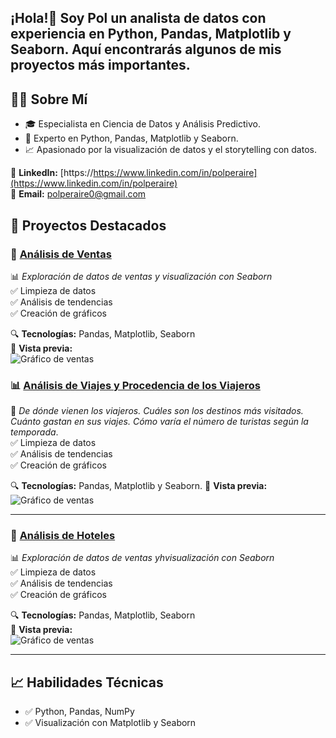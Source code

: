## ¡Hola!👋 Soy Pol un analista de datos con experiencia en Python, Pandas, Matplotlib y Seaborn. Aquí encontrarás algunos de mis proyectos más importantes.

## 🧑‍💻 Sobre Mí
- 🎓 Especialista en Ciencia de Datos y Análisis Predictivo.
- 🐍 Experto en Python, Pandas, Matplotlib y Seaborn.
- 📈 Apasionado por la visualización de datos y el storytelling con datos.

🔗 **LinkedIn:** [https://https://www.linkedin.com/in/polperaire](https://www.linkedin.com/in/polperaire)  
📧 **Email:** [polperaire0@gmail.com](mailto:polperaire0@gmail.com)

## 📂 Proyectos Destacados
### 🚀 [Análisis de Ventas](https://github.com/polperaire/analisis-ventas)
📊 *Exploración de datos de ventas y visualización con Seaborn*  
✅ Limpieza de datos  
✅ Análisis de tendencias  
✅ Creación de gráficos  

🔍 **Tecnologías:** Pandas, Matplotlib, Seaborn  
📸 **Vista previa:**  
![Gráfico de ventas](  )

### 📊 [Análisis de Viajes y Procedencia de los Viajeros](https://github.com/polperaire/analisis-viajes)
🚀 *De dónde vienen los viajeros. Cuáles son los destinos más visitados. Cuánto gastan en sus viajes. Cómo varía el número de turistas según la temporada*.  
✅ Limpieza de datos  
✅ Análisis de tendencias  
✅ Creación de gráficos  

🔍 **Tecnologías:** Pandas, Matplotlib y Seaborn.
📸 **Vista previa:**  
![Gráfico de ventas](  )

---

### 🚀 [Análisis de Hoteles](https://github.com/polperaire/analisis-hoteles)
📊 *Exploración de datos de ventas yhvisualización con Seaborn*  
✅ Limpieza de datos  
✅ Análisis de tendencias  
✅ Creación de gráficos  

🔍 **Tecnologías:** Pandas, Matplotlib, Seaborn  
📸 **Vista previa:**  
![Gráfico de ventas](https://via.placeholder.com/500)

---

## 📈 Habilidades Técnicas
- ✅ Python, Pandas, NumPy  
- ✅ Visualización con Matplotlib y Seaborn 

<!--
**PolPeraire/PolPeraire** is a ✨ _special_ ✨ repository because its `README.md` (this file) appears on your GitHub profile.

Here are some ideas to get you started:

- 🔭 I’m currently working on ...
- 🌱 I’m currently learning ...
- 👯 I’m looking to collaborate on ...
- 🤔 I’m looking for help with ...
- 💬 Ask me about ...
- 📫 How to reach me: ...
- 😄 Pronouns: ...
- ⚡ Fun fact: ...
-->
